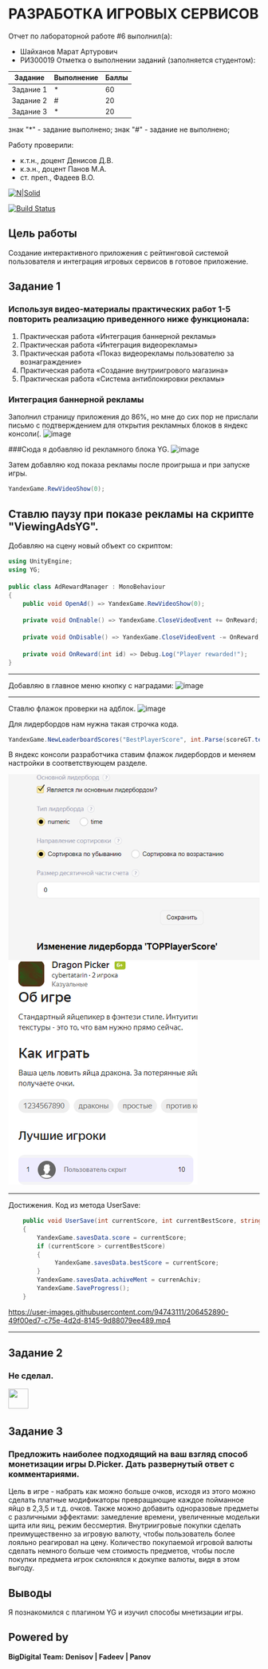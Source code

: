 # РАЗРАБОТКА ИГРОВЫХ СЕРВИСОВ
Отчет по лабораторной работе #6 выполнил(а):
- Шайханов Марат Артурович
- РИ300019
Отметка о выполнении заданий (заполняется студентом):

| Задание | Выполнение | Баллы |
| ------ | ------ | ------ |
| Задание 1 | * | 60 |
| Задание 2 | # | 20 |
| Задание 3 | * | 20 |

знак "*" - задание выполнено; знак "#" - задание не выполнено;

Работу проверили:
- к.т.н., доцент Денисов Д.В.
- к.э.н., доцент Панов М.А.
- ст. преп., Фадеев В.О.

[![N|Solid](https://cldup.com/dTxpPi9lDf.thumb.png)](https://nodesource.com/products/nsolid)

[![Build Status](https://travis-ci.org/joemccann/dillinger.svg?branch=master)](https://travis-ci.org/joemccann/dillinger)

## Цель работы
Cоздание интерактивного приложения с рейтинговой системой пользователя и интеграция игровых сервисов в готовое приложение.

## Задание 1
### Используя видео-материалы практических работ 1-5 повторить реализацию приведенного ниже функционала:
1. Практическая работа «Интеграция баннерной рекламы»
2. Практическая работа «Интеграция видеорекламы»
3. Практическая работа «Показ видеорекламы пользователю за вознаграждение»
4. Практическая работа «Создание внутриигрового магазина»
5. Практическая работа «Система антиблокировки рекламы»

### Интеграция баннерной рекламы

Заполнил страницу приложения до 86%, но мне до сих пор не прислали письмо 
с подтверждением для открытия рекламных блоков в яндекс консоли(.
![image](https://user-images.githubusercontent.com/94743111/208495628-5637c00e-102d-4db1-b1be-66dd6bbe4aaa.png)


###Сюда я добавляю id рекламного блока YG.
![image](https://user-images.githubusercontent.com/94743111/208494650-ab1c554f-40f3-4fca-b3cd-526329fbc37e.png)

Затем добавляю код показа рекламы после проигрыша и при запуске игры.
```c#
YandexGame.RewVideoShow(0);
```
Ставлю паузу при показе рекламы на скрипте "ViewingAdsYG".
---
Добавляю на сцену новый объект со скриптом:
```c#
using UnityEngine;
using YG;

public class AdRewardManager : MonoBehaviour
{
    public void OpenAd() => YandexGame.RewVideoShow(0);

    private void OnEnable() => YandexGame.CloseVideoEvent += OnReward;

    private void OnDisable() => YandexGame.CloseVideoEvent -= OnReward;

    private void OnReward(int id) => Debug.Log("Player rewarded!");
}
```
---

Добавляю в главное меню кнопку с наградами:
![image](https://user-images.githubusercontent.com/94743111/208496212-947815ca-0feb-491b-8d36-a471a08970ac.png)

---
Ставлю флажок проверки на адблок.
![image](https://user-images.githubusercontent.com/94743111/208497252-210a3dae-ba78-4bb6-a504-d60dcff7526a.png)

Для лидербордов нам нужна такая строчка кода.

```c#
YandexGame.NewLeaderboardScores("BestPlayerScore", int.Parse(scoreGT.text));
```
В яндекс консоли разработчика ставим флажок лидербордов и меняем настройки в соответствующем разделе.

<img src="https://github.com/CyberTatarin/DA-in-GameDev-lab1/blob/main/lab5/screenshots/lead.png">

<img src="https://github.com/CyberTatarin/DA-in-GameDev-lab1/blob/main/lab5/screenshots/leader.png">

---

Достижения.
Код из метода UserSave:
```c#
    public void UserSave(int currentScore, int currentBestScore, string[] currenAchiv)
    {
        YandexGame.savesData.score = currentScore;
        if (currentScore > currentBestScore)
        {
             YandexGame.savesData.bestScore = currentScore;   
        }
        YandexGame.savesData.achiveMent = currenAchiv;
        YandexGame.SaveProgress();
    }
```

https://user-images.githubusercontent.com/94743111/206452890-49f00ed7-c75e-4d2d-8145-9d88079ee489.mp4

---

## Задание 2
### Не сделал.
<img src="https://media.giphy.com/media/vFKqnCdLPNOKc/giphy.gif" width="40" height="40" />


## Задание 3
### Предложить наиболее подходящий на ваш взгляд способ монетизации игры D.Picker. Дать развернутый ответ с комментариями.
Цель в игре - набрать как можно больше очков, исходя из этого можно сделать платные модификаторы превращающие каждое пойманное яйцо в 2,3,5 и т.д. очков.
Также можно добавить одноразовые предметы с различными эффектами: замедление времени, увеличенные модельки щита или яиц, режим бессмертия.
Внутриигровые покупки сделать преимущественно за игровую валюту, чтобы пользователь более лояльно реагировал на цену. Количество покупаемой игровой валюты сделать 
немного больше чем стоимость предметов, чтобы после покупки предмета игрок склонялся к докупке валюты, видя в этом выгоду.
## Выводы

Я познакомился с плагином YG и изучил способы мнетизации игры.

## Powered by

**BigDigital Team: Denisov | Fadeev | Panov**

